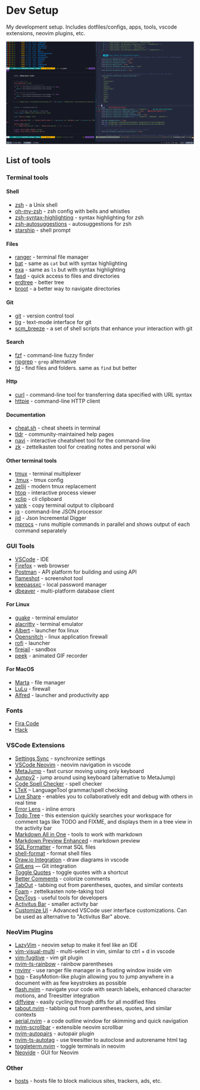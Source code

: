 # Dev Setup

My development setup. Includes dotfiles/configs, apps, tools, vscode extensions, neovim plugins, etc.

![terminal-screenshot](screenshot.png)

## List of tools

### Terminal tools

#### Shell

- [zsh](https://www.zsh.org/) - a Unix shell
- [oh-my-zsh](https://github.com/robbyrussell/oh-my-zsh) - zsh config with bells and whistles
- [zsh-syntax-highlighting](https://github.com/zsh-users/zsh-syntax-highlighting) - syntax highlighting for zsh
- [zsh-autosuggestions](https://github.com/zsh-users/zsh-autosuggestions) - autosuggestions for zsh
- [starship](https://starship.rs/) - shell prompt

#### Files

- [ranger](https://github.com/ranger/ranger) - terminal file manager
- [bat](https://github.com/sharkdp/bat) - same as `cat` but with syntax highlighting
- [exa](https://github.com/ogham/exa) - same as `ls` but with syntax highlighting
- [fasd](https://github.com/clvv/fasd) - quick access to files and directories
- [erdtree](https://github.com/solidiquis/erdtree) - better tree
- [broot](https://github.com/Canop/broot) - a better way to navigate directories

#### Git

- [git](https://github.com/git/git) - version control tool
- [tig](https://github.com/jonas/tig) - text-mode interface for git
- [scm_breeze](https://github.com/scmbreeze/scm_breeze) - a set of shell scripts that enhance your interaction with git

#### Search

- [fzf](https://github.com/junegunn/fzf) - command-line fuzzy finder
- [ripgrep](https://github.com/BurntSushi/ripgrep) - `grep` alternative
- [fd](https://github.com/sharkdp/fd) - find files and folders. same as `find` but better

#### Http

- [curl](https://github.com/curl/curl) - command-line tool for transferring data specified with URL syntax
- [httpie](https://github.com/httpie/httpie) - command-line HTTP client

#### Documentation

- [cheat.sh](https://github.com/chubin/cheat.sh) - cheat sheets in terminal
- [tldr](https://github.com/tldr-pages/tldr) - community-maintained help pages
- [navi](https://github.com/denisidoro/navi) - interactive cheatsheet tool for the command-line
- [zk](https://github.com/mickael-menu/zk) - zettelkasten tool for creating notes and personal wiki

#### Other terminal tools

- [tmux](https://github.com/tmux/tmux) - terminal multiplexer
- [.tmux](https://github.com/gpakosz/.tmux) - tmux config
- [zellij](https://github.com/zellij-org/zellij) - modern tmux replacement
- [htop](https://github.com/htop-dev/htop) - interactive process viewer
- [xclip](https://github.com/astrand/xclip) - cli clipboard
- [yank](https://github.com/mptre/yank) - copy terminal output to clipboard
- [jq](https://github.com/stedolan/jq) - command-line JSON processor
- [jid](https://github.com/simeji/jid) - Json Incremental Digger
- [mprocs](https://github.com/pvolok/mprocs) - runs multiple commands in parallel and shows output of each command separately

### GUI Tools

- [VSCode](https://code.visualstudio.com/) - IDE
- [Firefox](https://www.mozilla.org/en-US/firefox) - web browser
- [Postman](https://www.postman.com) - API platform for building and using API
- [flameshot](https://github.com/flameshot-org/flameshot) - screenshot tool
- [keepassxc](https://github.com/keepassxreboot/keepassxc) - local password manager
- [dbeaver](https://github.com/dbeaver/dbeaver) - multi-platform database client

#### For Linux

- [guake](https://github.com/Guake/guake) - terminal emulator
- [alacritty](https://github.com/alacritty/alacritty) - terminal emulator
- [Albert](https://github.com/albertlauncher/albert) - launcher fox linux
- [Opensnitch](https://github.com/evilsocket/opensnitch) - linux application firewall
- [rofi](https://github.com/davatorium/rofi) - launcher
- [firejail](https://github.com/netblue30/firejail) - sandbox
- [peek](https://github.com/phw/peek) - animated GIF recorder

#### For MacOS

- [Marta](https://marta.sh/) - file manager
- [LuLu](https://github.com/objective-see/LuLu) - firewall
- [Alfred](https://www.alfredapp.com/) - launcher and productivity app

### Fonts

- [Fira Code](https://github.com/tonsky/FiraCode)
- [Hack](https://github.com/source-foundry/Hack)

### VSCode Extensions

- [Settings Sync](https://marketplace.visualstudio.com/items?itemName=Shan.code-settings-sync) - synchronize settings
- [VSCode Neovim](https://marketplace.visualstudio.com/items?itemName=asvetliakov.vscode-neovim) - neovim navigation in vscode
- [MetaJump](https://marketplace.visualstudio.com/items?itemName=metaseed.MetaJump) - fast cursor moving using only keyboard
- [Jumpy2](https://marketplace.visualstudio.com/items?itemName=DavidLGoldberg.jumpy2) - jump around using keyboard (alternative to MetaJump)
- [Code Spell Checker](https://marketplace.visualstudio.com/items?itemName=streetsidesoftware.code-spell-checker) - spell checker
- [LTeX](https://marketplace.visualstudio.com/items?itemName=valentjn.vscode-ltex) – LanguageTool grammar/spell checking
- [Live Share](https://marketplace.visualstudio.com/items?itemName=MS-vsliveshare.vsliveshare) - enables you to collaboratively edit and debug with others in real time
- [Error Lens](https://marketplace.visualstudio.com/items?itemName=usernamehw.errorlens) - inline errors
- [Todo Tree](https://marketplace.visualstudio.com/items?itemName=Gruntfuggly.todo-tree) - this extension quickly searches your workspace for comment tags like TODO and FIXME, and displays them in a tree view in the activity bar
- [Markdown All in One](https://marketplace.visualstudio.com/items?itemName=yzhang.markdown-all-in-one) - tools to work with markdown
- [Markdown Preview Enhanced](https://marketplace.visualstudio.com/items?itemName=shd101wyy.markdown-preview-enhanced) - markdown preview
- [SQL Formatter](https://marketplace.visualstudio.com/items?itemName=adpyke.vscode-sql-formatter) - format SQL files
- [shell-format](https://marketplace.visualstudio.com/items?itemName=foxundermoon.shell-format) - format shell files
- [Draw.io Integration](https://marketplace.visualstudio.com/items?itemName=hediet.vscode-drawio) - draw diagrams in vscode
- [GitLens](https://marketplace.visualstudio.com/items?itemName=eamodio.gitlens) — Git integration
- [Toggle Quotes](https://marketplace.visualstudio.com/items?itemName=BriteSnow.vscode-toggle-quotes) - toggle quotes with a shortcut
- [Better Comments](https://marketplace.visualstudio.com/items?itemName=aaron-bond.better-comments) - colorize comments
- [TabOut](https://marketplace.visualstudio.com/items?itemName=albert.TabOut) - tabbing out from parentheses, quotes, and similar contexts
- [Foam](https://marketplace.visualstudio.com/items?itemName=foam.foam-vscode) - zettelkasten note-taking tool
- [DevToys](https://marketplace.visualstudio.com/items?itemName=kejun.devtoys) - useful tools for developers
- [Activitus Bar](https://marketplace.visualstudio.com/items?itemName=Gruntfuggly.activitusbar) - smaller activity bar
- [Customize UI](https://marketplace.visualstudio.com/items?itemName=iocave.customize-ui) - Advanced VSCode user interface customizations. Can be used as alternative to "Activitus Bar" above.

### NeoVim Plugins

- [LazyVim](https://github.com/LazyVim/LazyVim) - neovim setup to make it feel like an IDE
- [vim-visual-multi](https://github.com/mg979/vim-visual-multi) - multi-select in vim, similar to ctrl + d in vscode
- [vim-fugitive](https://github.com/tpope/vim-fugitive) - vim git plugin
- [nvim-ts-rainbow](https://github.com/p00f/nvim-ts-rainbow) - rainbow parentheses
- [rnvimr](https://github.com/kevinhwang91/rnvimr) - use ranger file manager in a floating window inside vim
- [hop](https://github.com/phaazon/hop.nvim) - EasyMotion-like plugin allowing you to jump anywhere in a document with as few keystrokes as possible
- [flash.nvim](https://github.com/folke/flash.nvim) - navigate your code with search labels, enhanced character motions, and Treesitter integration
- [diffview](https://github.com/sindrets/diffview.nvim) - easily cycling through diffs for all modified files
- [tabout.nvim](https://github.com/abecodes/tabout.nvim) - tabbing out from parentheses, quotes, and similar contexts
- [aerial.nvim](https://github.com/stevearc/aerial.nvim) - a code outline window for skimming and quick navigation
- [nvim-scrollbar](https://github.com/petertriho/nvim-scrollbar) - extensible neovim scrollbar
- [nvim-autopairs](https://github.com/windwp/nvim-autopairs) - autopair plugin
- [nvim-ts-autotag](https://github.com/windwp/nvim-ts-autotag) - use treesitter to autoclose and autorename html tag
- [toggleterm.nvim](https://github.com/akinsho/toggleterm.nvim) - toggle terminals in neovim
- [Neovide](https://github.com/neovide/neovide) - GUI for Neovim

### Other

- [hosts](https://github.com/StevenBlack/hosts) - hosts file to block malicious sites, trackers, ads, etc.
